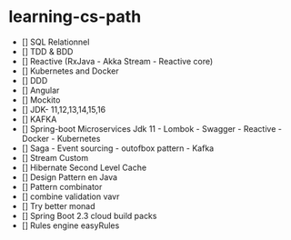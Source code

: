 # learning-cs-path
- [] SQL Relationnel
- [] TDD & BDD
- [] Reactive (RxJava - Akka Stream - Reactive core)
- [] Kubernetes and Docker
- [] DDD
- [] Angular
- [] Mockito
- [] JDK- 11,12,13,14,15,16
- [] KAFKA
- [] Spring-boot Microservices Jdk 11 - Lombok - Swagger - Reactive - Docker - Kubernetes
- [] Saga - Event sourcing - outofbox pattern - Kafka
- [] Stream Custom
- [] Hibernate Second Level Cache
- [] Design Pattern en Java
- [] Pattern combinator
- [] combine validation vavr
- [] Try better monad
- [] Spring Boot 2.3 cloud build packs
- [] Rules engine easyRules
